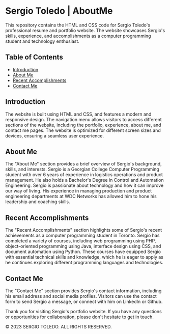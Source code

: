 # Sergio Toledo | AboutMe

This repository contains the HTML and CSS code for Sergio Toledo's professional resume and portfolio website. The website showcases Sergio's skills, experience, and accomplishments as a computer programming student and technology enthusiast.

## Table of Contents

- [Introduction](#introduction)
- [About Me](#about-me)
- [Recent Accomplishments](#recent-accomplishments)
- [Contact Me](#contact-me)

## Introduction

The website is built using HTML and CSS, and features a modern and responsive design. The navigation menu allows visitors to access different sections of the website, including the portfolio, experience, about me, and contact me pages. The website is optimized for different screen sizes and devices, ensuring a seamless user experience.

## About Me

The "About Me" section provides a brief overview of Sergio's background, skills, and interests. Sergio is a Georgian College Computer Programming student with over 6 years of experience in logistics operations and product management. He also holds a Bachelor's Degree in Control and Automation Engineering. Sergio is passionate about technology and how it can improve our way of living. His experience in managing production and product engineering departments at WDC Networks has allowed him to hone his leadership and coaching skills.

## Recent Accomplishments

The "Recent Accomplishments" section highlights some of Sergio's recent achievements as a computer programming student in Toronto. Sergio has completed a variety of courses, including web programming using PHP, object-oriented programming using Java, interface design using CSS, and document automation using Python. These courses have equipped Sergio with essential technical skills and knowledge, which he is eager to apply as he continues exploring different programming languages and technologies.

## Contact Me

The "Contact Me" section provides Sergio's contact information, including his email address and social media profiles. Visitors can use the contact form to send Sergio a message, or connect with him on LinkedIn or Github.

Thank you for visiting Sergio's portfolio website. If you have any questions or opportunities for collaboration, please don't hesitate to get in touch.

&copy; 2023 SERGIO TOLEDO. ALL RIGHTS RESERVED.
